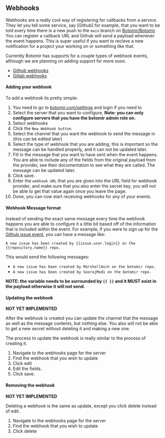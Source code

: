 ## Webhooks

Webhooks are a really cool way of registering for callbacks from a service. 
They let you tell some service, say [Github] for example, that you want to be told every time there is a new push to the `main` branch on [Botomir/Botomir](https://github.com/Botomir/Botomir). 
You can register a callback URL and Github will send a payload whenever the event happens. 
This is super useful if you want to recieve a new notification for a project your working on or something like that. 

Currently Botomir has supports for a couple types of webhook events, although we are planning on adding support for more soon.
- [Github webhooks](https://docs.github.com/en/developers/webhooks-and-events/about-webhooks)
- [Gitlab webhooks](https://docs.gitlab.com/ee/user/project/integrations/webhooks.html)


#### Adding your webhook

To add a webhook its pretty simple:

1. You need to go to [botomir.com/settings](https://botomir.com/settings) and login if you need to
2. Select the server that you want to configure, **Note: you can only configure servers that you have the botomir admin role on.**
3. Select webhooks
4. Click the `New Webhook button`
5. Select the channel that you want the webhook to send the message in (this can be edited later)
6. Select the type of webhook that you are adding, this is important so the message can be handled properly, and it can not be updated later. 
7. Fill in the message that you want to have sent when the event happens. You are able to include any of the fields from the original payload from the provider, see their documentation to see what they are called. The message can be updated later.
8. Click save.
9. Enter the `webhook URL` that you are given into the URL field for webhook provider, and make sure that you also enter the secret key, you will not be able to get that value again once you leave the page.
10. Done, you can now start receiving webhooks for any of your events. 

#### Webhook Message format

Instead of sending the exact same message every time the webhook happens you are able to configure it a little bit based off of the information that is included within the event.
For example, if you were to sign up for the [Github issue event](https://docs.github.com/en/developers/webhooks-and-events/webhook-events-and-payloads#issues), you can have a message like:

```
A new issue has been created by {{issue.user.login}} on the {{repository.name}} repo.
```

This would send the following messages:
- `A new issue has been created by MarshallAsch on the botomir repo.`
- `A new issue has been created by SoorajModi on the botomir repo.`

**NOTE: the variable needs to be surrounded by `{{ }}` and it MUST exist in the payload otherwise it will not send.** 


#### Updating the webhook

**NOT YET IMPLEMENTED**

After the webhook is created you can update the channel that the message as well as the message contents, but nothing else. 
You also will not be able to get a new secret without deleting it and making a new one. 

The process to update the webhook is really similar to the process of creating it. 
1. Navigate to the webhooks page for the server
2. Find the webhook that you wish to update
3. Click edit
4. Edit the fields.
5. Click save.

#### Removing the webhook

**NOT YET IMPLEMENTED**


Deleting a webhook is the same as update, except you click delete instead of edit.
1. Navigate to the webhooks page for the server
2. Find the webhook that you wish to update
3. Click delete
